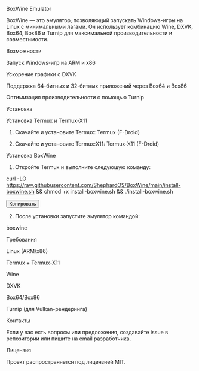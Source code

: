 BoxWine Emulator

BoxWine — это эмулятор, позволяющий запускать Windows-игры на Linux с минимальными лагами. Он использует комбинацию Wine, DXVK, Box64, Box86 и Turnip для максимальной производительности и совместимости.

Возможности

Запуск Windows-игр на ARM и x86

Ускорение графики с DXVK

Поддержка 64-битных и 32-битных приложений через Box64 и Box86

Оптимизация производительности с помощью Turnip


Установка

Установка Termux и Termux-X11

1. Скачайте и установите Termux: Termux (F-Droid)


2. Скачайте и установите Termux:X11: Termux-X11 (F-Droid)



Установка BoxWine

1. Откройте Termux и выполните следующую команду:

curl -LO https://raw.githubusercontent.com/ShephardOS/BoxWine/main/install-boxwine.sh && chmod +x install-boxwine.sh && ./install-boxwine.sh

<button onclick="navigator.clipboard.writeText('curl -LO https://raw.githubusercontent.com/ShephardOS/BoxWine/main/install-boxwine.sh && chmod +x install-boxwine.sh && ./install-boxwine.sh')">Копировать</button>


2. После установки запустите эмулятор командой:

boxwine



Требования

Linux (ARM/x86)

Termux + Termux-X11

Wine

DXVK

Box64/Box86

Turnip (для Vulkan-рендеринга)


Контакты

Если у вас есть вопросы или предложения, создавайте issue в репозитории или пишите на email разработчика.

Лицензия

Проект распространяется под лицензией MIT.








